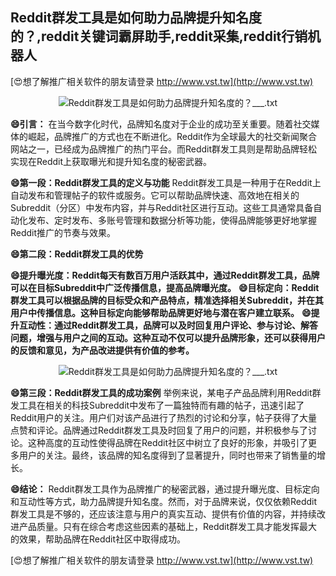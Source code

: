 ## **Reddit群发工具是如何助力品牌提升知名度的？,reddit关键词霸屏助手,reddit采集,reddit行销机器人**

[😍想了解推广相关软件的朋友请登录 http://www.vst.tw](http://www.vst.tw)

 <center><img src="https://vst.tw/MP4/tuiguang/png/3.png" alt="Reddit群发工具是如何助力品牌提升知名度的？___.txt"></center>

**😄引言：**
在当今数字化时代，品牌知名度对于企业的成功至关重要。随着社交媒体的崛起，品牌推广的方式也在不断进化。Reddit作为全球最大的社交新闻聚合网站之一，已经成为品牌推广的热门平台。而Reddit群发工具则是帮助品牌轻松实现在Reddit上获取曝光和提升知名度的秘密武器。

**😄第一段：Reddit群发工具的定义与功能**
Reddit群发工具是一种用于在Reddit上自动发布和管理帖子的软件或服务。它可以帮助品牌快速、高效地在相关的Subreddit（分区）中发布内容，并与Reddit社区进行互动。这些工具通常具备自动化发布、定时发布、多账号管理和数据分析等功能，使得品牌能够更好地掌握Reddit推广的节奏与效果。

**😄第二段：Reddit群发工具的优势**

**😄提升曝光度：Reddit每天有数百万用户活跃其中，通过Reddit群发工具，品牌可以在目标Subreddit中广泛传播信息，提高品牌曝光度。**
**😄目标定向：Reddit群发工具可以根据品牌的目标受众和产品特点，精准选择相关Subreddit，并在其用户中传播信息。这种目标定向能够帮助品牌更好地与潜在客户建立联系。**
**😄提升互动性：通过Reddit群发工具，品牌可以及时回复用户评论、参与讨论、解答问题，增强与用户之间的互动。这种互动不仅可以提升品牌形象，还可以获得用户的反馈和意见，为产品改进提供有价值的参考。**

 <center><img src="https://vst.tw/MP4/tuiguang/png/3.png" alt="Reddit群发工具是如何助力品牌提升知名度的？___.txt"></center>

**😄第三段：Reddit群发工具的成功案例**
举例来说，某电子产品品牌利用Reddit群发工具在相关的科技Subreddit中发布了一篇独特而有趣的帖子，迅速引起了Reddit用户的关注。用户们对该产品进行了热烈的讨论和分享，帖子获得了大量点赞和评论。品牌通过Reddit群发工具及时回复了用户的问题，并积极参与了讨论。这种高度的互动性使得品牌在Reddit社区中树立了良好的形象，并吸引了更多用户的关注。最终，该品牌的知名度得到了显著提升，同时也带来了销售量的增长。

**😄结论：**
Reddit群发工具作为品牌推广的秘密武器，通过提升曝光度、目标定向和互动性等方式，助力品牌提升知名度。然而，对于品牌来说，仅仅依赖Reddit群发工具是不够的，还应该注意与用户的真实互动、提供有价值的内容，并持续改进产品质量。只有在综合考虑这些因素的基础上，Reddit群发工具才能发挥最大的效果，帮助品牌在Reddit社区中取得成功。

[😍想了解推广相关软件的朋友请登录 http://www.vst.tw](http://www.vst.tw)



